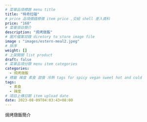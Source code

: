 ```yaml
---
# 菜單品項標題 menu title 
title: "特奇拉碰"
# price 品項價錢標價 item price ,交給 shell 差入資料
price: "160" 
# 菜單項目簡介 
description: "焗烤燉飯"
# 圖片檔案目錄 diretory to store image file
image : "images/estern-meal2.jpeg"
# 排序
weight: []
# 上架開關 list product 
draft: false
# 菜單品項分類 menu item categories 
categories:
  - 焗烤燉飯
# 標籤 辣度 素食 甜食 冷熱 tags for spicy vegan sweet hot and cold 
tags:
  - 素食
  - 辣度
# 項目上傳日期 item upload date 
date: 2023-08-09T04:03:43+08:00
---
```


焗烤燉飯簡介
